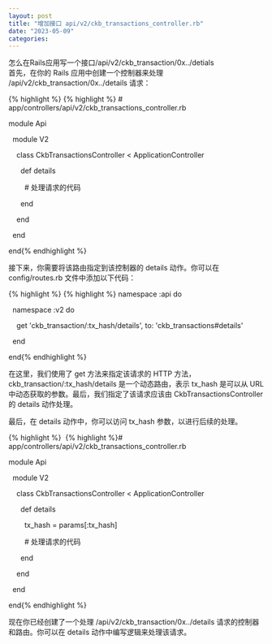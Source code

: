 ```yaml
---
layout: post
title: "增加接口 api/v2/ckb_transactions_controller.rb"
date: "2023-05-09"
categories: 
---
```

<p>怎么在Rails应用写一个接口/api/v2/ckb_transaction/0x../detials<br />
首先，在你的 Rails 应用中创建一个控制器来处理 /api/v2/ckb_transaction/0x../details 请求：</p>

{% highlight %}
{% highlight %}&nbsp;# app/controllers/api/v2/ckb_transactions_controller.rb

module Api

&nbsp; module V2

&nbsp;&nbsp;&nbsp; class CkbTransactionsController &lt; ApplicationController

&nbsp;&nbsp;&nbsp;&nbsp;&nbsp; def details

&nbsp;&nbsp;&nbsp;&nbsp;&nbsp;&nbsp;&nbsp; # 处理请求的代码

&nbsp;&nbsp;&nbsp;&nbsp;&nbsp; end

&nbsp;&nbsp;&nbsp; end

&nbsp; end

end{% endhighlight %}

<p>接下来，你需要将该路由指定到该控制器的 details 动作。你可以在 config/routes.rb 文件中添加以下代码：</p>

{% highlight %}
{% highlight %}&nbsp;namespace :api do

&nbsp; namespace :v2 do

&nbsp;&nbsp;&nbsp; get &#39;ckb_transaction/:tx_hash/details&#39;, to: &#39;ckb_transactions#details&#39;

&nbsp; end

end{% endhighlight %}

<p>在这里，我们使用了 get 方法来指定该请求的 HTTP 方法，ckb_transaction/:tx_hash/details 是一个动态路由，表示 tx_hash 是可以从 URL 中动态获取的参数。最后，我们指定了该请求应该由 CkbTransactionsController 的 details 动作处理。</p>

<p>最后，在 details 动作中，你可以访问 tx_hash 参数，以进行后续的处理。</p>

{% highlight %}
&nbsp;{% highlight %}# app/controllers/api/v2/ckb_transactions_controller.rb

module Api

&nbsp; module V2

&nbsp;&nbsp;&nbsp; class CkbTransactionsController &lt; ApplicationController

&nbsp;&nbsp;&nbsp;&nbsp;&nbsp; def details

&nbsp;&nbsp;&nbsp;&nbsp;&nbsp;&nbsp;&nbsp; tx_hash = params[:tx_hash]

&nbsp;&nbsp;&nbsp;&nbsp;&nbsp;&nbsp;&nbsp; # 处理请求的代码

&nbsp;&nbsp;&nbsp;&nbsp;&nbsp; end

&nbsp;&nbsp;&nbsp; end

&nbsp; end

end{% endhighlight %}

<p>现在你已经创建了一个处理 /api/v2/ckb_transaction/0x../details 请求的控制器和路由。你可以在 details 动作中编写逻辑来处理该请求。</p>

<p>&nbsp;</p>

